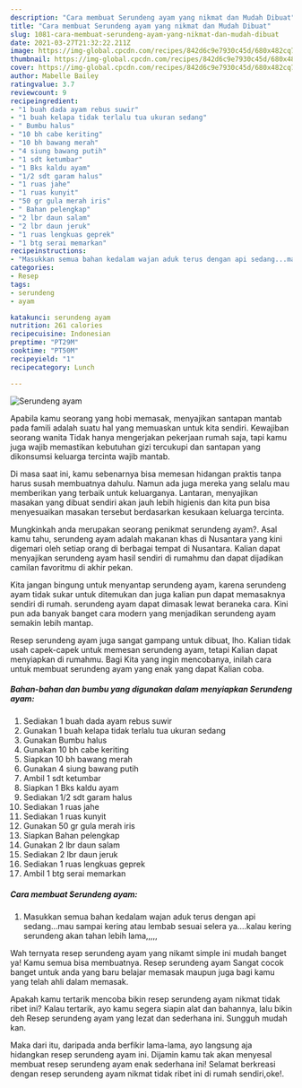 ```yaml
---
description: "Cara membuat Serundeng ayam yang nikmat dan Mudah Dibuat"
title: "Cara membuat Serundeng ayam yang nikmat dan Mudah Dibuat"
slug: 1081-cara-membuat-serundeng-ayam-yang-nikmat-dan-mudah-dibuat
date: 2021-03-27T21:32:22.211Z
image: https://img-global.cpcdn.com/recipes/842d6c9e7930c45d/680x482cq70/serundeng-ayam-foto-resep-utama.jpg
thumbnail: https://img-global.cpcdn.com/recipes/842d6c9e7930c45d/680x482cq70/serundeng-ayam-foto-resep-utama.jpg
cover: https://img-global.cpcdn.com/recipes/842d6c9e7930c45d/680x482cq70/serundeng-ayam-foto-resep-utama.jpg
author: Mabelle Bailey
ratingvalue: 3.7
reviewcount: 9
recipeingredient:
- "1 buah dada ayam rebus suwir"
- "1 buah kelapa tidak terlalu tua ukuran sedang"
- " Bumbu halus"
- "10 bh cabe keriting"
- "10 bh bawang merah"
- "4 siung bawang putih"
- "1 sdt ketumbar"
- "1 Bks kaldu ayam"
- "1/2 sdt garam halus"
- "1 ruas jahe"
- "1 ruas kunyit"
- "50 gr gula merah iris"
- " Bahan pelengkap"
- "2 lbr daun salam"
- "2 lbr daun jeruk"
- "1 ruas lengkuas geprek"
- "1 btg serai memarkan"
recipeinstructions:
- "Masukkan semua bahan kedalam wajan aduk terus dengan api sedang...mau sampai kering atau lembab sesuai selera ya....kalau kering serundeng akan tahan lebih lama,,,,,"
categories:
- Resep
tags:
- serundeng
- ayam

katakunci: serundeng ayam 
nutrition: 261 calories
recipecuisine: Indonesian
preptime: "PT29M"
cooktime: "PT50M"
recipeyield: "1"
recipecategory: Lunch

---
```



![Serundeng ayam](https://img-global.cpcdn.com/recipes/842d6c9e7930c45d/680x482cq70/serundeng-ayam-foto-resep-utama.jpg)

Apabila kamu seorang yang hobi memasak, menyajikan santapan mantab pada famili adalah suatu hal yang memuaskan untuk kita sendiri. Kewajiban seorang  wanita Tidak hanya mengerjakan pekerjaan rumah saja, tapi kamu juga wajib memastikan kebutuhan gizi tercukupi dan santapan yang dikonsumsi keluarga tercinta wajib mantab.

Di masa  saat ini, kamu sebenarnya bisa memesan hidangan praktis tanpa harus susah membuatnya dahulu. Namun ada juga mereka yang selalu mau memberikan yang terbaik untuk keluarganya. Lantaran, menyajikan masakan yang dibuat sendiri akan jauh lebih higienis dan kita pun bisa menyesuaikan masakan tersebut berdasarkan kesukaan keluarga tercinta. 



Mungkinkah anda merupakan seorang penikmat serundeng ayam?. Asal kamu tahu, serundeng ayam adalah makanan khas di Nusantara yang kini digemari oleh setiap orang di berbagai tempat di Nusantara. Kalian dapat menyajikan serundeng ayam hasil sendiri di rumahmu dan dapat dijadikan camilan favoritmu di akhir pekan.

Kita jangan bingung untuk menyantap serundeng ayam, karena serundeng ayam tidak sukar untuk ditemukan dan juga kalian pun dapat memasaknya sendiri di rumah. serundeng ayam dapat dimasak lewat beraneka cara. Kini pun ada banyak banget cara modern yang menjadikan serundeng ayam semakin lebih mantap.

Resep serundeng ayam juga sangat gampang untuk dibuat, lho. Kalian tidak usah capek-capek untuk memesan serundeng ayam, tetapi Kalian dapat menyiapkan di rumahmu. Bagi Kita yang ingin mencobanya, inilah cara untuk membuat serundeng ayam yang enak yang dapat Kalian coba.

<!--inarticleads1-->

##### Bahan-bahan dan bumbu yang digunakan dalam menyiapkan Serundeng ayam:

1. Sediakan 1 buah dada ayam rebus suwir
1. Gunakan 1 buah kelapa tidak terlalu tua ukuran sedang
1. Gunakan  Bumbu halus
1. Gunakan 10 bh cabe keriting
1. Siapkan 10 bh bawang merah
1. Gunakan 4 siung bawang putih
1. Ambil 1 sdt ketumbar
1. Siapkan 1 Bks kaldu ayam
1. Sediakan 1/2 sdt garam halus
1. Sediakan 1 ruas jahe
1. Sediakan 1 ruas kunyit
1. Gunakan 50 gr gula merah iris
1. Siapkan  Bahan pelengkap
1. Gunakan 2 lbr daun salam
1. Sediakan 2 lbr daun jeruk
1. Sediakan 1 ruas lengkuas geprek
1. Ambil 1 btg serai memarkan




<!--inarticleads2-->

##### Cara membuat Serundeng ayam:

1. Masukkan semua bahan kedalam wajan aduk terus dengan api sedang...mau sampai kering atau lembab sesuai selera ya....kalau kering serundeng akan tahan lebih lama,,,,,




Wah ternyata resep serundeng ayam yang nikamt simple ini mudah banget ya! Kamu semua bisa membuatnya. Resep serundeng ayam Sangat cocok banget untuk anda yang baru belajar memasak maupun juga bagi kamu yang telah ahli dalam memasak.

Apakah kamu tertarik mencoba bikin resep serundeng ayam nikmat tidak ribet ini? Kalau tertarik, ayo kamu segera siapin alat dan bahannya, lalu bikin deh Resep serundeng ayam yang lezat dan sederhana ini. Sungguh mudah kan. 

Maka dari itu, daripada anda berfikir lama-lama, ayo langsung aja hidangkan resep serundeng ayam ini. Dijamin kamu tak akan menyesal membuat resep serundeng ayam enak sederhana ini! Selamat berkreasi dengan resep serundeng ayam nikmat tidak ribet ini di rumah sendiri,oke!.

